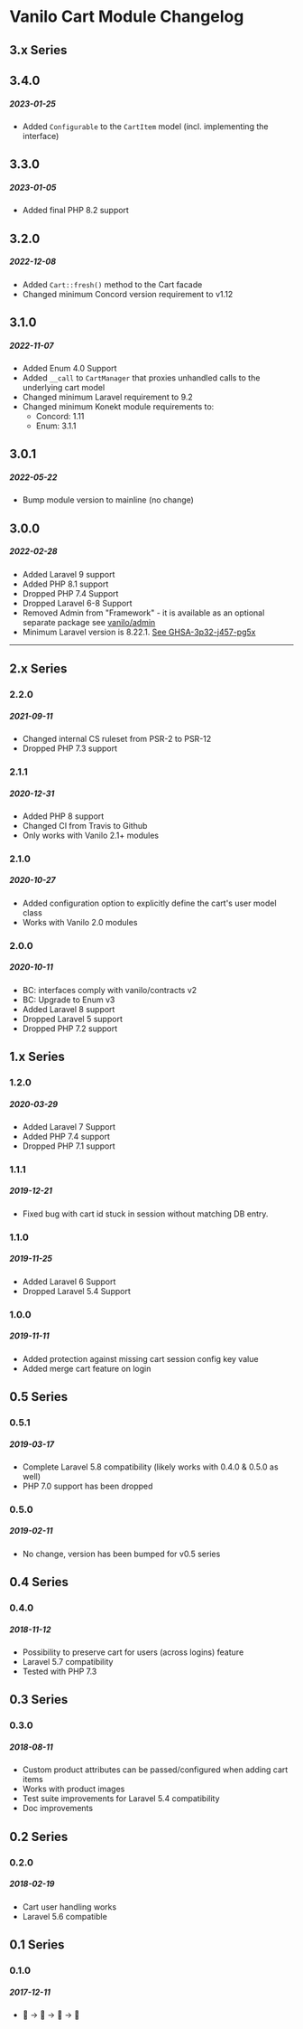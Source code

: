 # Vanilo Cart Module Changelog

## 3.x Series

## 3.4.0
##### 2023-01-25

- Added `Configurable` to the `CartItem` model (incl. implementing the interface)

## 3.3.0
##### 2023-01-05

- Added final PHP 8.2 support

## 3.2.0
##### 2022-12-08

- Added `Cart::fresh()` method to the Cart facade
- Changed minimum Concord version requirement to v1.12

## 3.1.0
##### 2022-11-07

- Added Enum 4.0 Support
- Added `__call` to `CartManager` that proxies unhandled calls to the underlying cart model
- Changed minimum Laravel requirement to 9.2
- Changed minimum Konekt module requirements to:
    - Concord: 1.11
    - Enum: 3.1.1

## 3.0.1
##### 2022-05-22

- Bump module version to mainline (no change)

## 3.0.0
##### 2022-02-28

- Added Laravel 9 support
- Added PHP 8.1 support
- Dropped PHP 7.4 Support
- Dropped Laravel 6-8 Support
- Removed Admin from "Framework" - it is available as an optional separate package see [vanilo/admin](https://github.com/vanilophp/admin) 
- Minimum Laravel version is 8.22.1. [See GHSA-3p32-j457-pg5x](https://github.com/advisories/GHSA-3p32-j457-pg5x)


---

## 2.x Series

### 2.2.0
##### 2021-09-11

- Changed internal CS ruleset from PSR-2 to PSR-12
- Dropped PHP 7.3 support

### 2.1.1
##### 2020-12-31

- Added PHP 8 support
- Changed CI from Travis to Github
- Only works with Vanilo 2.1+ modules

### 2.1.0
##### 2020-10-27

- Added configuration option to explicitly define the cart's user model class
- Works with Vanilo 2.0 modules

### 2.0.0
##### 2020-10-11

- BC: interfaces comply with vanilo/contracts v2
- BC: Upgrade to Enum v3
- Added Laravel 8 support
- Dropped Laravel 5 support
- Dropped PHP 7.2 support

## 1.x Series

### 1.2.0
##### 2020-03-29

- Added Laravel 7 Support
- Added PHP 7.4 support
- Dropped PHP 7.1 support

### 1.1.1
##### 2019-12-21

- Fixed bug with cart id stuck in session without matching DB entry.

### 1.1.0
##### 2019-11-25

- Added Laravel 6 Support
- Dropped Laravel 5.4 Support

### 1.0.0
##### 2019-11-11

- Added protection against missing cart session config key value
- Added merge cart feature on login

## 0.5 Series

### 0.5.1
##### 2019-03-17

- Complete Laravel 5.8 compatibility (likely works with 0.4.0 & 0.5.0 as well)
- PHP 7.0 support has been dropped

### 0.5.0
##### 2019-02-11

- No change, version has been bumped for v0.5 series

## 0.4 Series

### 0.4.0
##### 2018-11-12

- Possibility to preserve cart for users (across logins) feature
- Laravel 5.7 compatibility
- Tested with PHP 7.3

## 0.3 Series

### 0.3.0
##### 2018-08-11

- Custom product attributes can be passed/configured when adding cart items
- Works with product images
- Test suite improvements for Laravel 5.4 compatibility
- Doc improvements

## 0.2 Series

### 0.2.0
##### 2018-02-19

- Cart user handling works
- Laravel 5.6 compatible


## 0.1 Series

### 0.1.0
##### 2017-12-11

- 🐣 -> 🛂 -> 🤦 -> 💁
